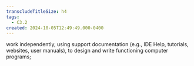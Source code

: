```yaml
---
transcludeTitleSize: h4
tags:
  - C3.2
created: 2024-10-05T12:49:49.000-0400
---
```

work independently, using support documentation (e.g., IDE Help, tutorials, websites, user manuals), to design and write functioning computer programs;